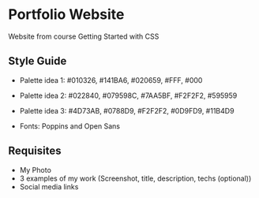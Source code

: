 # Portfolio Website
Website from course Getting Started with CSS

## Style Guide
- Palette idea 1: #010326, #141BA6, #020659, #FFF, #000
- Palette idea 2: #022840, #079598C, #7AA5BF, #F2F2F2, #595959
- Palette idea 3: #4D73AB, #0788D9, #F2F2F2, #0D9FD9, #11B4D9

- Fonts: Poppins and Open Sans

## Requisites
- My Photo
- 3 examples of my work (Screenshot, title, description, techs (optional))
- Social media links
